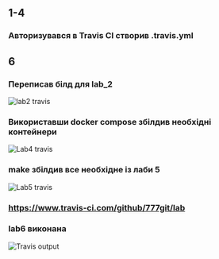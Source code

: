 ## 1-4
### Авторизувався в Travis CI створив .travis.yml
## 6
### Переписав білд для lab_2
![lab2 travis](lab/lab_2.jpeg)
### Використавши docker compose збілдив необхідні контейнери
![Lab4 travis](lab/lab4.jpeg)
### make збілдив все необхідне із лаби 5
![Lab5 travis](lab/lab6.jpeg)
### https://www.travis-ci.com/github/777git/lab
### lab6 виконана
![Travis output](lab/end.jpeg)